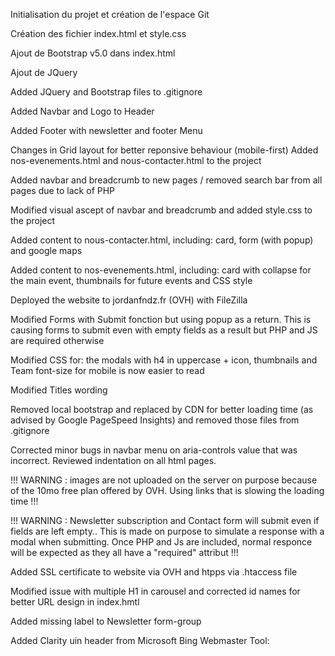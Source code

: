 Initialisation du projet et création de l'espace Git

Création des fichier index.html et style.css

Ajout de Bootstrap v5.0 dans index.html

Ajout de JQuery

Added JQuery and Bootstrap files to .gitignore 

Added Navbar and Logo to Header

Added Footer with newsletter and footer Menu

Changes in Grid layout for better reponsive behaviour (mobile-first)
Added nos-evenements.html and nous-contacter.html to the project

Added navbar and breadcrumb to new pages / removed search bar from all pages due to lack of PHP

Modified visual ascept of navbar and breadcrumb and added style.css to the project

Added content to nous-contacter.html, including: card, form (with popup) and google maps

Added content to nos-evenements.html, including: card with collapse for the main event, thumbnails for future events and CSS style 

Deployed the website to jordanfndz.fr (OVH) with FileZilla 

Modified Forms with Submit fonction but using popup as a return. This is causing forms to submit even with empty fields as a result but PHP and JS are required otherwise

Modified CSS for: the modals with h4 in uppercase + icon, thumbnails and Team font-size for mobile is now easier to read

Modified Titles wording

Removed local bootstrap and replaced by CDN for better loading time (as advised by Google PageSpeed Insights) and removed those files from 
.gitignore

Corrected minor bugs in navbar menu on aria-controls value that was incorrect. Reviewed indentation on all html pages.

!!! WARNING : images are not uploaded on the server on purpose because of the 10mo free plan offered by OVH. Using links that is slowing the loading time !!!

!!! WARNING : Newsletter subscription and Contact form will submit even if fields are left empty.. This is made on purpose to simulate a response with a modal when submitting. Once PHP and Js are included, normal responce will be expected as they all have a "required" attribut !!!

Added SSL certificate to website via OVH and htpps via .htaccess file

Modified issue with multiple H1 in carousel and corrected id names for better URL design in index.hmtl

Added missing label to Newsletter form-group

Added Clarity uin header from Microsoft Bing Webmaster Tool: